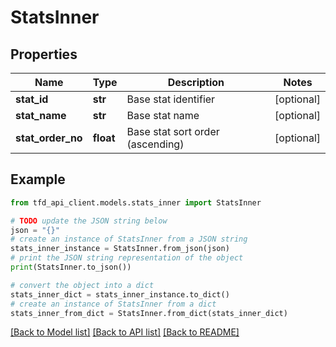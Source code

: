 # StatsInner


## Properties

Name | Type | Description | Notes
------------ | ------------- | ------------- | -------------
**stat_id** | **str** | Base stat identifier | [optional] 
**stat_name** | **str** | Base stat name | [optional] 
**stat_order_no** | **float** | Base stat sort order (ascending) | [optional] 

## Example

```python
from tfd_api_client.models.stats_inner import StatsInner

# TODO update the JSON string below
json = "{}"
# create an instance of StatsInner from a JSON string
stats_inner_instance = StatsInner.from_json(json)
# print the JSON string representation of the object
print(StatsInner.to_json())

# convert the object into a dict
stats_inner_dict = stats_inner_instance.to_dict()
# create an instance of StatsInner from a dict
stats_inner_from_dict = StatsInner.from_dict(stats_inner_dict)
```
[[Back to Model list]](../README.md#documentation-for-models) [[Back to API list]](../README.md#documentation-for-api-endpoints) [[Back to README]](../README.md)


